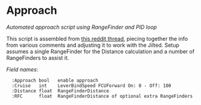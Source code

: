 # Approach
_Automated approach script using RangeFinder and PID loop_

This script is assembled from [this reddit thread][1], piecing together the info from various comments and adjusting it to work with the Jilted.
Setup assumes a single RangeFinder for the Distance calculation and a number of RangeFinders to assist it.

*Field names*:
```
  :Approach bool   enable approach
  :Cruise   int    LeverBindSpeed FCUForward On: 0 - Off: 100
  :Distance float  RangeFinderDistance
  :RFC      float  RangeFinderDistance of optional extra RangeFinders
```

[1]: https://www.reddit.com/r/starbase/comments/p5mifp/safely_approach_asteroids_with_a_pid_controller/
